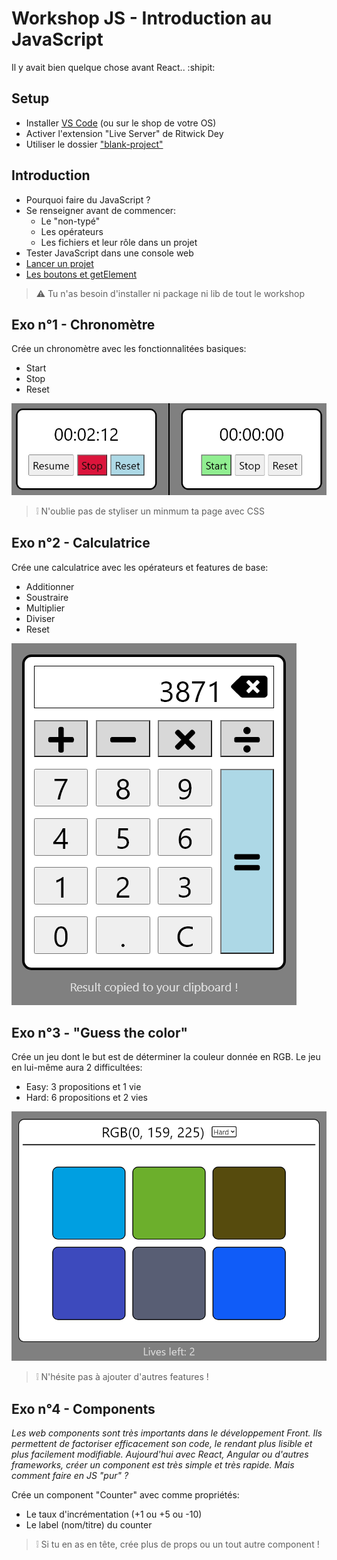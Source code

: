# Workshop JS - Introduction au JavaScript
Il y avait bien quelque chose avant React.. :shipit:

## Setup
- Installer [VS Code](https://code.visualstudio.com/download) (ou sur le shop de votre OS)
- Activer l'extension "Live Server" de Ritwick Dey
- Utiliser le dossier ["blank-project"](./blank-project/)

## Introduction
- Pourquoi faire du JavaScript ?
- Se renseigner avant de commencer:
  - Le "non-typé"
  - Les opérateurs
  - Les fichiers et leur rôle dans un projet
- Tester JavaScript dans une console web
- [Lancer un projet](https://streamable.com/83nsgw)
- [Les boutons et getElement](https://streamable.com/6goi9z)
>:warning: Tu n'as besoin d'installer ni package ni lib de tout le workshop

## Exo n°1 - Chronomètre
Crée un chronomètre avec les fonctionnalitées basiques:
- Start
- Stop
- Reset

![exo-1](./assets/exo1.png)
>:grey_exclamation:	N'oublie pas de styliser un minmum ta page avec CSS

## Exo n°2 - Calculatrice
Crée une calculatrice avec les opérateurs et features de base:
- Additionner
- Soustraire
- Multiplier
- Diviser
- Reset

![exo-2](./assets/exo2.png)

## Exo n°3 - "Guess the color"
Crée un jeu dont le but est de déterminer la couleur donnée en RGB.
Le jeu en lui-même aura 2 difficultées:
- Easy: 3 propositions et 1 vie
- Hard: 6 propositions et 2 vies

![exo-3](./assets/exo3.png)
>:grey_exclamation:	N'hésite pas à ajouter d'autres features !

## Exo n°4 - Components
_Les web components sont très importants dans le développement Front. Ils permettent de factoriser efficacement son code, le rendant plus lisible et plus facilement modifiable.
Aujourd'hui avec React, Angular ou d'autres frameworks, créer un component est très simple et très rapide. Mais comment faire en JS "pur" ?_

Crée un component "Counter" avec comme propriétés:
- Le taux d'incrémentation (+1 ou +5 ou -10)
- Le label (nom/titre) du counter
>:grey_exclamation:	Si tu en as en tête, crée plus de props ou un tout autre component !
